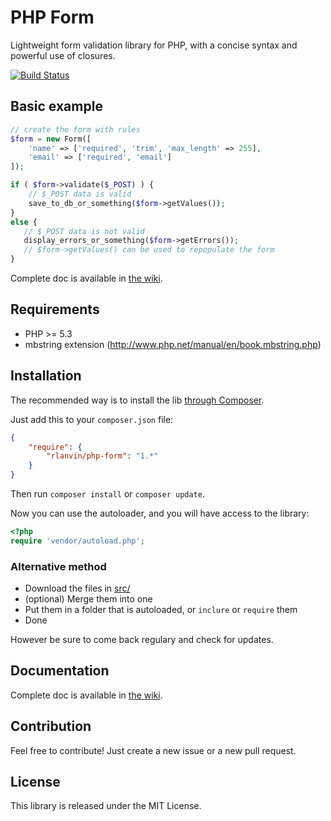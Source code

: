 # PHP Form

Lightweight form validation library for PHP, with a concise syntax and powerful use of closures.

[![Build Status](https://travis-ci.org/rlanvin/php-form.svg?branch=master)](https://travis-ci.org/rlanvin/php-form)

## Basic example

```php
// create the form with rules
$form = new Form([
    'name' => ['required', 'trim', 'max_length' => 255],
    'email' => ['required', 'email']
]);

if ( $form->validate($_POST) ) {
    // $_POST data is valid
    save_to_db_or_something($form->getValues());
}
else {
   // $_POST data is not valid
   display_errors_or_something($form->getErrors());
   // $form->getValues() can be used to repopulate the form
}
```

Complete doc is available in [the wiki](https://github.com/rlanvin/php-form/wiki).

## Requirements

- PHP >= 5.3
- mbstring extension (http://www.php.net/manual/en/book.mbstring.php)

## Installation

The recommended way is to install the lib [through Composer](http://getcomposer.org/).

Just add this to your `composer.json` file:

```JSON
{
    "require": {
        "rlanvin/php-form": "1.*"
    }
}
```

Then run `composer install` or `composer update`.

Now you can use the autoloader, and you will have access to the library:

```php
<?php
require 'vendor/autoload.php';
```

### Alternative method

- Download the files in [src/](https://github.com/rlanvin/php-form/tree/master/src)
- (optional) Merge them into one
- Put them in a folder that is autoloaded, or `inclure` or `require` them
- Done

However be sure to come back regulary and check for updates.

## Documentation

Complete doc is available in [the wiki](https://github.com/rlanvin/php-form/wiki).

## Contribution

Feel free to contribute! Just create a new issue or a new pull request.

## License

This library is released under the MIT License.
